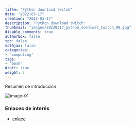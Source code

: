 ```yaml
---
title: "Python download twitch"
date: "2022-03-17"
creation: "2022-03-17"
description: "Python download twitch"
thumbnail: "images/20220317_python_download_twitch_00.jpg"
disable_comments: true
authorbox: false
toc: false
mathjax: false
categories:
- "computing"
tags:
- "bash"
draft: true
weight: 5
---
```

Resumen de introducción
<!--more-->


![image-01]

### Enlaces de interés
- [enlace](www.sherblog.pro)

[link]: https://www.google.es


[image-01]: /images/20220317_python_download_twitch_01.jpg
[image-02]: /images/20220317_python_download_twitch_02.jpg
[image-03]: /images/20220317_python_download_twitch_03.jpg
[image-04]: /images/20220317_python_download_twitch_04.jpg
[image-05]: /images/20220317_python_download_twitch_05.jpg
[image-06]: /images/20220317_python_download_twitch_06.jpg
[image-07]: /images/20220317_python_download_twitch_07.jpg
[image-08]: /images/20220317_python_download_twitch_08.jpg
[image-09]: /images/20220317_python_download_twitch_09.jpg
